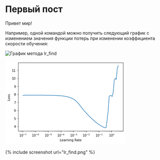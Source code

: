 # Первый пост

Привет мир!

Например, одной командой можно получить следующий график с изменением значения функции потерь при изменении коэффициента скорости обучения:

![График метода lr_find]({{site.baseurl}}/images/lr_find.png)

![График метода lr_find](../images/lr_find.png)

{% include screenshot url="lr_find.png" %}
